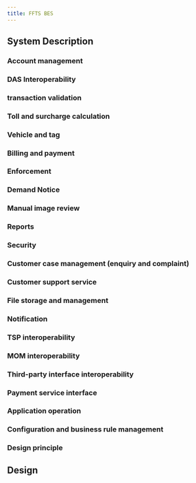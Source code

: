 ```yaml
---
title: FFTS BES
---
```


## System Description

### Account management
### DAS Interoperability
### transaction validation
### Toll and surcharge calculation
### Vehicle and tag
### Billing and payment
### Enforcement
### Demand Notice
### Manual image review
### Reports
### Security
### Customer case management (enquiry and complaint)
### Customer support service
### File storage and management
### Notification
### TSP interoperability
### MOM interoperability
### Third-party interface interoperability
### Payment service interface
### Application operation
### Configuration and business rule management
### Design principle
###
##
## Design
